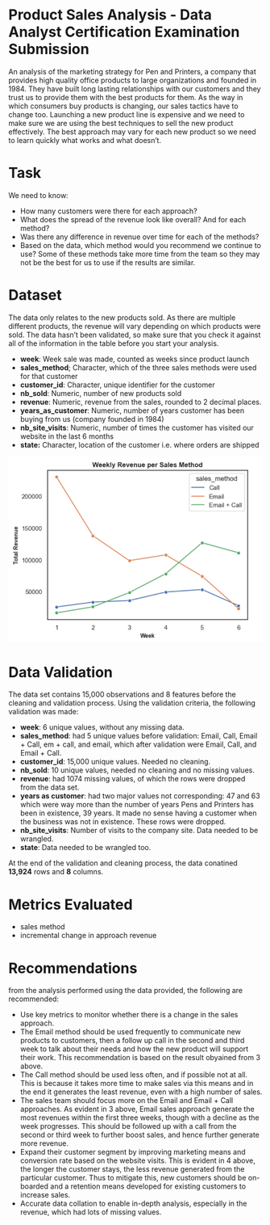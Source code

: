 # Product Sales Analysis - Data Analyst Certification Examination Submission
An analysis of the marketing strategy for Pen and Printers, a company that provides high quality office products to large organizations and founded in 1984. They have built long lasting relationships with our customers and they trust us to provide them with the best products for them. As the way in which consumers buy products is changing, our sales tactics have to change too. Launching a new product line is expensive and we need to make sure we are using the best techniques to sell the new product effectively. The best approach may vary for each new product so we need to learn quickly what works and what doesn’t.

# Task
We need to know:
- How many customers were there for each approach?
- What does the spread of the revenue look like overall? And for each method?
- Was there any difference in revenue over time for each of the methods?
- Based on the data, which method would you recommend we continue to use? Some
of these methods take more time from the team so they may not be the best for us
to use if the results are similar.

# Dataset
The data only relates to the new products sold. As there are multiple different products, the revenue will vary depending on which products were sold. The data hasn’t been validated, so make sure that you check it against all of the information in the table before you start your analysis.

- **week**: Week sale was made, counted as weeks since product launch
- **sales_method**; Character, which of the three sales methods were used for that customer
- **customer_id**: Character, unique identifier for the customer
- **nb_sold**: Numeric, number of new products sold
- **revenue**: Numeric, revenue from the sales, rounded to 2 decimal places.
- **years_as_customer**: Numeric, number of years customer has been buying from us (company founded in 1984)
- **nb_site_visits**: Numeric, number of times the customer has visited our website in the last 6 months
- **state:** Character, location of the customer i.e. where orders are shipped

![](img/weekly_revenue.png)

# Data Validation
The data set contains 15,000 observations and 8 features before the cleaning and validation process. Using the validation criteria, the following validation was made:

- **week**: 6 unique values, without any missing data.
- **sales_method**: had 5 unique values before validation: Email, Call, Email + Call, em + call, and email, which after validation were Email, Call, and Email + Call.
- **customer_id**: 15,000 unique values. Needed no cleaning.
- **nb_sold**: 10 unique values, needed no cleaning and no missing values.
- **revenue**: had 1074 missing values, of which the rows were dropped from the data set.
- **years as customer**: had two major values not corresponding: 47 and 63 which were way more than the number of years Pens and Printers has been in existence, 39 years. It made no sense having a customer when the business was not in existence. These rows were dropped.
- **nb_site_visits**: Number of visits to the company site. Data needed to be wrangled.
- **state**: Data needed to be wrangled too.

At the end of the validation and cleaning process, the data conatined **13,924** rows and **8** columns.

# Metrics Evaluated
- sales method
- incremental change in approach revenue

# Recommendations
from the analysis performed using the data provided, the following are recommended:

- Use key metrics to monitor whether there is a change in the sales approach.
- The Email method should be used frequently to communicate new products to customers, then a follow up call in the second and third week to talk about their needs and how the new product will support their work. This recommendation is based on the result obyained from 3 above.
- The Call method should be used less often, and if possible not at all. This is because it takes more time to make sales via this means and in the end it generates the least revenue, even with a high number of sales.
- The sales team should focus more on the Email and Email + Call approaches. As evident in 3 above, Email sales approach generate the most revenues within the first three weeks, though with a decline as the week progresses. This should be followed up with a call from the second or third week to further boost sales, and hence further generate more revenue.
- Expand their customer segment by improving marketing means and conversion rate based on the website visits. This is evident in 4 above, the longer the customer stays, the less revenue generated from the particular customer. Thus to mitigate this, new customers should be on-boarded and a retention means developed for existing customers to increase sales.
- Accurate data collation to enable in-depth analysis, especially in the revenue, which had lots of missing values.
